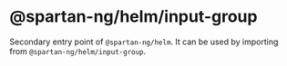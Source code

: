 # @spartan-ng/helm/input-group

Secondary entry point of `@spartan-ng/helm`. It can be used by importing from `@spartan-ng/helm/input-group`.
